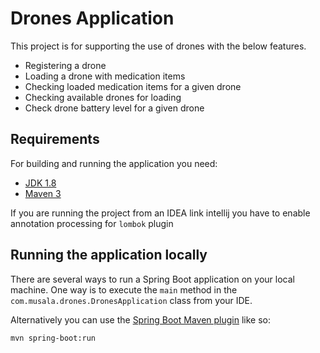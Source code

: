 # Drones Application
This project is for supporting the use of drones with the below features.

* Registering a drone
* Loading a drone with medication items
* Checking loaded medication items for a given drone
* Checking available drones for loading
* Check drone battery level for a given drone


## Requirements

For building and running the application you need:

- [JDK 1.8](http://www.oracle.com/technetwork/java/javase/downloads/jdk8-downloads-2133151.html)
- [Maven 3](https://maven.apache.org)

If you are running the project from an IDEA link intellij you have to enable annotation processing for `lombok` plugin

## Running the application locally

There are several ways to run a Spring Boot application on your local machine. One way is to execute the `main` method in the `com.musala.drones.DronesApplication` class from your IDE.

Alternatively you can use the [Spring Boot Maven plugin](https://docs.spring.io/spring-boot/docs/current/reference/html/build-tool-plugins-maven-plugin.html) like so:

```shell
mvn spring-boot:run
```
